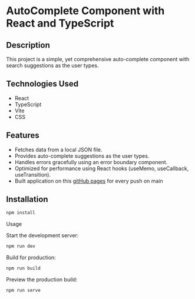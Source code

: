 # AutoComplete Component with React and TypeScript

## Description
This project is a simple, yet comprehensive auto-complete component with search suggestions as the user types.
## Technologies Used
 - React
 - TypeScript
 - Vite
 - CSS

## Features
 - Fetches data from a local JSON file.
 - Provides auto-complete suggestions as the user types.
 - Handles errors gracefully using an error boundary component.
 - Optimized for performance using React hooks (useMemo, useCallback, useTransition).
 - Built application on this [gitHub pages](https://marcelorl.github.io/auto-complete/) for every push on main

## Installation

```bash
npm install
```

Usage

Start the development server:
```bash
npm run dev
```

Build for production:
```bash
npm run build
```

Preview the production build:
```bash
npm run serve
```